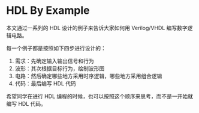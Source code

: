 # HDL By Example

本文通过一系列的 HDL 设计的例子来告诉大家如何用 Verilog/VHDL 编写数字逻辑电路。

每一个例子都是按照如下四步进行设计的：

1. 需求：先确定输入输出信号和行为
2. 波形：其次根据目标行为，绘制波形图
3. 电路：然后确定哪些地方采用时序逻辑，哪些地方采用组合逻辑
4. 代码：最后编写 HDL 代码

希望同学在进行 HDL 编程的时候，也可以按照这个顺序来思考，而不是一开始就编写 HDL 代码。